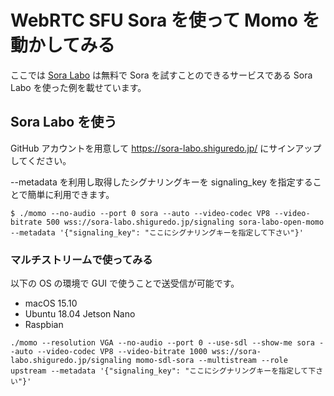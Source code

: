 # WebRTC SFU Sora を使って Momo を動かしてみる

ここでは [Sora Labo](https://sora-labo.shiguredo.jp/) は無料で Sora を試すことのできるサービスである Sora Labo を使った例を載せています。

## Sora Labo を使う

GitHub アカウントを用意して https://sora-labo.shiguredo.jp/ にサインアップしてください。

--metadata を利用し取得したシグナリングキーを signaling_key を指定することで簡単に利用できます。

```shell
$ ./momo --no-audio --port 0 sora --auto --video-codec VP8 --video-bitrate 500 wss://sora-labo.shiguredo.jp/signaling sora-labo-open-momo --metadata '{"signaling_key": "ここにシグナリングキーを指定して下さい"}'
```

### マルチストリームで使ってみる

以下の OS の環境で GUI で使うことで送受信が可能です。

- macOS 15.10
- Ubuntu 18.04 Jetson Nano
- Raspbian

```
./momo --resolution VGA --no-audio --port 0 --use-sdl --show-me sora --auto --video-codec VP8 --video-bitrate 1000 wss://sora-labo.shiguredo.jp/signaling momo-sdl-sora --multistream --role upstream --metadata '{"signaling_key": "ここにシグナリングキーを指定して下さい"}'
```
